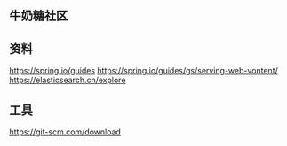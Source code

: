 ## 牛奶糖社区

## 资料
https://spring.io/guides
https://spring.io/guides/gs/serving-web-vontent/
https://elasticsearch.cn/explore

## 工具
https://git-scm.com/download

